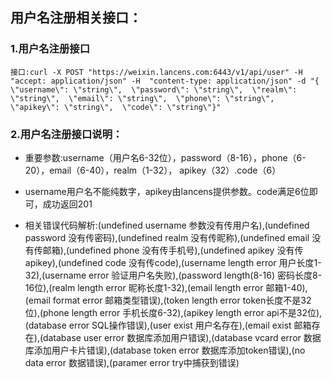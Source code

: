 ## 用户名注册相关接口：

### 1.用户名注册接口

`接口:curl -X POST "https://weixin.lancens.com:6443/v1/api/user" -H  "accept: application/json" -H  "content-type: application/json" -d "{  \"username\": \"string\",  \"password\": \"string\",  \"realm\": \"string\",  \"email\": \"string\",  \"phone\": \"string\",  \"apikey\": \"string\",  \"code\": \"string\"}"`

### 2.用户名注册接口说明：

* 重要参数:username（用户名6-32位），password（8-16），phone（6-20），email（6-40），realm（1-32），          apikey（32）.code（6）

* username用户名不能纯数字，apikey由lancens提供参数。code满足6位即可，成功返回201

* 相关错误代码解析:\(undefined username 参数没有传用户名\),\(undefined password 没有传密码\),\(undefined realm 没有传昵称\),\(undefined email 没有传邮箱\),\(undefined phone 没有传手机号\),\(undefined apikey 没有传apikey\),\(undefined code 没有传code\),\(username length error 用户长度1-32\),\(username error 验证用户名失败\),\(password length\(8-16\) 密码长度8-16位\),\(realm length error 昵称长度1-32\),\(email length error 邮箱1-40\),\(email format error 邮箱类型错误\),\(token length error token长度不是32位\),\(phone length error 手机长度6-32\),\(apikey length error api不是32位\),\(database error SQL操作错误\),\(user exist 用户名存在\),\(email exist 邮箱存在\),\(database user error 数据库添加用户错误\),\(database vcard error 数据库添加用户卡片错误\),\(database token error 数据库添加token错误\),\(no data error 数据错误\),\(paramer error try中捕获到错误\)

###### 



